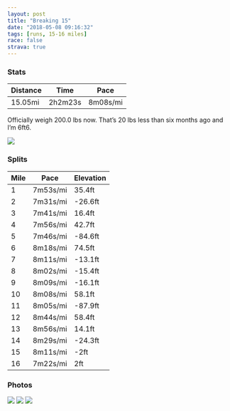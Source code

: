 ```yaml
---
layout: post
title: "Breaking 15"
date: "2018-05-08 09:16:32"
tags: [runs, 15-16 miles]
race: false
strava: true
---
```


### Stats

| Distance | Time | Pace |
|----------|------|------|
|15.05mi|2h2m23s|8m08s/mi|

Officially weigh 200.0 lbs now. That’s 20 lbs less than six months ago and I’m 6ft6.

<img src='https://maps.googleapis.com/maps/api/staticmap?maptype=roadmap&path=enc:y{swFhcrbMyUuE_ZkWaFw@ml@_c@wTsKwYuUaCSwA~BcHeFeH`CsIeAiCkGaFwC_DsGeEaBsG`AoG_JkN{CwPwMaDcH]aLg^}UsRv@yMiMsL{@kE{G{AtAbB`Gu@xBqMkGsCxBiB|Ga@tGxBbChF{GfIWrD~IzEzDnDpKjJvEhDfG`Hp@jH|OpEpBtKkAhDpBdEtHrIn@zSdZlO`AxDhIfMxFvNlPnEkBnE_MiAeDiMaJb@eLq@_DmEyCuDiHiEqAoFz@qHkJyOeDaQwNoBaF?gKcDmDqXkQyIm@yH~AuL}LgNwAcDcGmBzA~AlFe@`CmMoGyF~Gy@zJx@~B`CB|CuGlIWrQ`]xJvEpD|FtFn@fHvOfGrBnJoAfJjL`HPdU`[bOn@zDlIvM~F|OjQvReU`FgOdIHtPfInEpH&key=AIzaSyC1MId7bFpkLXNAaYhBSTb8jLyiSqzbDtM&size=800x800&markers=color:yellow|label:S|40.73933,-73.98981&markers=color:green|label:F|40.75928999999996,-73.97704000000003'>

### Splits

| Mile | Pace | Elevation |
|------|------|-----------|
|1|7m53s/mi|35.4ft|
|2|7m31s/mi|-26.6ft|
|3|7m41s/mi|16.4ft|
|4|7m56s/mi|42.7ft|
|5|7m46s/mi|-84.6ft|
|6|8m18s/mi|74.5ft|
|7|8m11s/mi|-13.1ft|
|8|8m02s/mi|-15.4ft|
|9|8m09s/mi|-16.1ft|
|10|8m08s/mi|58.1ft|
|11|8m05s/mi|-87.9ft|
|12|8m44s/mi|58.4ft|
|13|8m56s/mi|14.1ft|
|14|8m29s/mi|-24.3ft|
|15|8m11s/mi|-2ft|
|16|7m22s/mi|2ft|

### Photos
<img src='https://dgtzuqphqg23d.cloudfront.net/C0zPBwRvvA6eqo5q8M0aVPa6mxsL_bvCfxHFJiMZdBk-768x576.jpg'>

<img src='https://dgtzuqphqg23d.cloudfront.net/Vm3VingLi0oNKXjQPDOtZwifPI30_rSnIFjy0uMvs-A-576x768.jpg'>

<img src='https://dgtzuqphqg23d.cloudfront.net/0L4dvacuDMod_V6y3ZBw6_huZzKo5D53Gj70YBP3t-w-576x768.jpg'>
